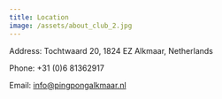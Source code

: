 ```yaml
---
title: Location
image: /assets/about_club_2.jpg
---
```

Address: Tochtwaard 20, 1824 EZ Alkmaar, Netherlands

Phone: +31 (0)6 81362917

Email: info@pingpongalkmaar.nl